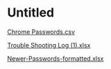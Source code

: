 # Untitled

[Chrome Passwords.csv](Untitled%20253d03ba97244142bf18d8fc42e2de25/Chrome_Passwords.csv)

[Trouble Shooting Log (1).xlsx](Untitled%20253d03ba97244142bf18d8fc42e2de25/Trouble_Shooting_Log_(1).xlsx)

[Newer-Passwords-formatted.xlsx](Untitled%20253d03ba97244142bf18d8fc42e2de25/Newer-Passwords-formatted.xlsx)